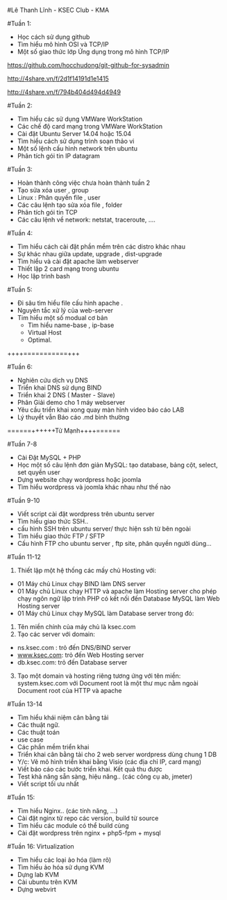 #Lê Thanh Lĩnh - KSEC Club - KMA

#Tuần 1: 
- Học cách sử dụng github
- Tìm hiểu mô hình OSI và TCP/IP
- Một số giao thức lớp Ứng dụng trong mô hình TCP/IP

https://github.com/hocchudong/git-github-for-sysadmin

http://4share.vn/f/2d1f14191d1e1415

http://4share.vn/f/794b404d494d4949

#Tuần 2:
- Tìm hiểu các sử dụng VMWare WorkStation
- Các chế độ card mạng trong VMWare WorkStation
- Cài đặt Ubuntu Server 14.04 hoặc 15.04
- Tìm hiểu cách sử dụng trình soạn thảo vi
- Một số lệnh cấu hình network trên ubuntu
- Phân tích gói tin IP datagram

#Tuần 3:
- Hoàn thành công việc chưa hoàn thành tuần 2
- Tạo sửa xóa user , group
- Linux : Phân quyền file , user
- Các câu lệnh tạo sửa xóa file , folder
- Phân tích gói tin TCP
- Các câu lệnh về network: netstat, traceroute, ....

#Tuần 4:
- Tìm hiểu cách cài đặt phần mềm trên các distro khác nhau
- Sự khác nhau giữa update, upgrade , dist-upgrade
- Tìm hiểu và cài đặt apache làm webserver
- Thiết lập 2 card mạng trong ubuntu
- Học lập trình bash

#Tuần 5:
- Đi sâu tìm hiểu file cấu hình apache .
- Nguyên tắc xử lý của web-server 
- Tim hiểu một số modual cơ bản 
	- Tìm hiểu name-base , ip-base 
	- Virtual Host 
	- Optimal. 

++++=====<TuManh>======+++

#Tuần 6:
- Nghiên cứu dịch vụ DNS
- Triển khai DNS sử dụng BIND
- Triển khai 2 DNS ( Master - Slave)
- Phân Giải demo cho 1 máy webserver 
- Yêu cầu triển khai xong quay màn hình video báo cáo LAB 
- Lý thuyết vẫn Báo cáo .md bình thường 

======++++++Tử Mạnh++++======

#Tuần 7-8
- Cài Đặt MySQL + PHP
- Học một số câu lệnh đơn giản MySQL: tạo database, bảng cột, select, set quyền user 
- Dựng website chạy wordpress hoặc joomla
- Tìm hiểu wordpress và joomla khác nhau như thế nào

#Tuần 9-10
- Viết script cài đặt wordpress trên ubuntu server 
- Tìm hiểu giao thức SSH.. 
- cấu hình SSH trên ubuntu server/ thực hiện ssh từ bên ngoài
- Tìm hiểu giao thức FTP / SFTP
- Cấu hình FTP cho ubuntu server , ftp site, phân quyền người dùng...

#Tuần 11-12
1. Thiết lập một hệ thống các mấy chủ Hosting với:
- 01 Máy chủ Linux chạy BIND làm DNS server
- 01 Máy chủ Linux chạy HTTP và apache làm Hosting server cho phép chạy ngôn ngữ lập trình PHP có kết nối đến Database MySQL làm Web Hosting server  
- 01 Máy chủ Linux chạy MySQL làm Database server 
trong đó:
1. Tên miền chính của máy chủ là ksec.com
2. Tạo các server với domain:
- ns.ksec.com : trỏ đến DNS/BIND server
- www.ksec.com: trỏ đến Web Hosting server
- db.ksec.com: trỏ đến Database server 
 
3. Tạo một domain và hosting riêng  tương ứng với tên miền: 
system.ksec.com với Document root là một thư mục nằm ngoài Document root của HTTP và apache

#Tuần 13-14
- Tìm hiểu khái niệm cân bằng tải
- Các thuật ngữ.
- Các thuật toán
- use case
- Các phần mềm triển khai
- Triển khai cân bằng tải cho 2 web server wordpress dùng chung 1 DB
- Y/c: Vẽ mô hình triển khai bằng Visio (các địa chỉ IP, card mạng)
- Viết báo cáo các bước triển khai. Kết quả thu được 
- Test khả năng sẵn sàng, hiệu năng.. (các công cụ ab, jmeter)
- Viết script tối ưu nhất

#Tuần 15:
- Tìm hiểu Nginx.. (các tính năng, ...)
- Cài đặt nginx từ repo các version, build từ source
- Tìm hiểu các module có thể build cùng
- Cài đặt wordpress trên nginx + php5-fpm + mysql

#Tuần 16:
Virtualization
- Tìm hiểu các loại ảo hóa (làm rõ)
- Tìm hiểu ảo hóa sử dụng KVM
- Dựng lab KVM 
- Cài ubuntu trên KVM
- Dựng webvirt


